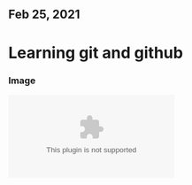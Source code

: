 ## Feb 25, 2021    

# Learning git and github

### Image

![Logo of markdown](D:/OutOfTheBox/Git/image/pngwing.com)
